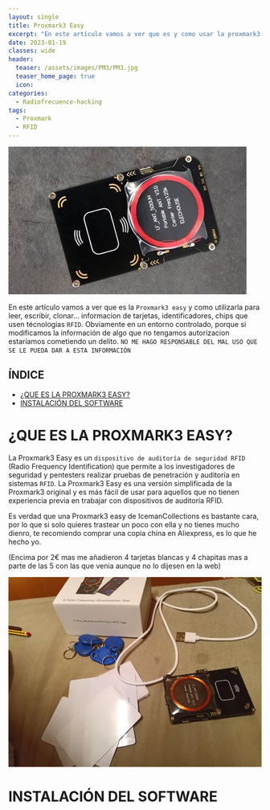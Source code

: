 ```yaml
---
layout: single
title: Proxmark3 Easy
excerpt: "En este artículo vamos a ver que es y como usar la proxmark3 easy"
date: 2023-01-19
classes: wide
header:
  teaser: /assets/images/PM3/PM3.jpg
  teaser_home_page: true
  icon: 
categories:
  - Radiofrecuence-hacking
tags:  
  - Proxmark
  - RFID
---
```


![](/assets/images/PM3/PM3.jpg)

En este artículo vamos a ver que es la `Proxmark3 easy` y como utilizarla para leer, escribir, clonar... informacion de tarjetas, identificadores, chips que usen técnologias `RFID`. Obviamente en un entorno controlado, porque si modificamos la información de algo que no tengamos autorizacion estaríamos cometiendo un delito. `NO ME HAGO RESPONSABLE DEL MAL USO QUE SE LE PUEDA DAR A ESTA INFORMACIÓN`

## ÍNDICE

- [¿QUE ES LA PROXMARK3 EASY?](#1)
- [INSTALACIÓN DEL SOFTWARE](#2)


<a id="1"></a>
# ¿QUE ES LA PROXMARK3 EASY?

La Proxmark3 Easy es un `dispositivo de auditoría de seguridad RFID` (Radio Frequency Identification) que permite a los investigadores de seguridad y pentesters realizar pruebas de penetración y auditoría en sistemas `RFID`. La Proxmark3 Easy es una versión simplificada de la Proxmark3 original y es más fácil de usar para aquellos que no tienen experiencia previa en trabajar con dispositivos de auditoría RFID.

Es verdad que una Proxmark3 easy de IcemanCollections es bastante cara, por lo que si solo quieres trastear un poco con ella y no tienes mucho dienro, te recomiendo comprar una copia china en Aliexpress, es lo que he hecho yo.

(Encima por 2€ mas me añadieron 4 tarjetas blancas y 4 chapitas mas a parte de las 5 con las que venia aunque no lo dijesen en la web)

![](/assets/images/PM3/miPM3.jpg)


<a id="2"></a>
# INSTALACIÓN DEL SOFTWARE



